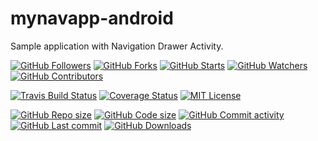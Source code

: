 # mynavapp-android

Sample application with Navigation Drawer Activity.

[![GitHub Followers](https://img.shields.io/github/followers/davorpa?label=Followers&logo=github)](https://github.com/davorpa?tab=followers) 
[![GitHub Forks](https://img.shields.io/github/forks/davorpa/mynavapp-android?logo=github&style=flat&label=Forks)](https://github.com/davorpa/mynavapp-android/network/members) 
[![GitHub Starts](https://img.shields.io/github/stars/davorpa/mynavapp-android?logo=github&style=flat&label=Stars)](https://github.com/davorpa/mynavapp-android/stargazers) 
[![GitHub Watchers](https://img.shields.io/github/watchers/davorpa/mynavapp-android?logo=github&style=flat&label=Watch)](https://github.com/davorpa/mynavapp-android/watchers) 
[![GitHub Contributors](https://img.shields.io/github/contributors/davorpa/mynavapp-android?logo=github&style=flat&label=Contributors)](https://github.com/davorpa/mynavapp-android/graphs/contributors)  

[![Travis Build Status](https://img.shields.io/travis/com/davorpa/mynavapp-android/master?logo=travis&style=flat?label=Build)](https://travis-ci.com/davorpa/mynavapp-android) 
[![Coverage Status](https://coveralls.io/repos/github/davorpa/mynavapp-android/badge.svg)](https://coveralls.io/github/davorpa/mynavapp-android) 
[![MIT License](https://img.shields.io/badge/license-Apache--2.0-blue)](https://github.com/davorpa/mynavapp-android/blob/master/LICENSE.txt) 

[![GitHub Repo size](https://img.shields.io/github/repo-size/davorpa/mynavapp-android?label=Repo%20size&logo=github&style=flat)](https://github.com/davorpa/mynavapp-android) 
[![GitHub Code size](https://img.shields.io/github/languages/code-size/davorpa/mynavapp-android?logo=github&style=flat&label=Code%20size)](https://github.com/davorpa/mynavapp-android) 
[![GitHub Commit activity](https://img.shields.io/github/commit-activity/m/davorpa/mynavapp-android?logo=github&style=flat&label=Commits)](https://github.com/davorpa/mynavapp-android/commits) 
[![GitHub Last commit](https://img.shields.io/github/last-commit/davorpa/mynavapp-android?logo=github&style=flat&label=Last%20Commit)](https://github.com/davorpa/mynavapp-android/commit) 
[![GitHub Downloads](https://img.shields.io/github/downloads/davorpa/mynavapp-android/total?logo=github&style=flat&label=Downloads)](https://github.com/davorpa/mynavapp-android) 
